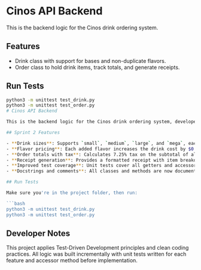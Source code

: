 # Cinos API Backend

This is the backend logic for the Cinos drink ordering system.

## Features

- Drink class with support for bases and non-duplicate flavors.
- Order class to hold drink items, track totals, and generate receipts.

## Run Tests


```bash
python3 -m unittest test_drink.py
python3 -m unittest test_order.py
# Cinos API Backend

This is the backend logic for the Cinos drink ordering system, developed during Sprint 1 and Sprint 2 of my Test-Driven Development class.

## Sprint 2 Features

- **Drink sizes**: Supports `small`, `medium`, `large`, and `mega`, each with different base prices.
- **Flavor pricing**: Each added flavor increases the drink cost by $0.15.
- **Order totals with tax**: Calculates 7.25% tax on the subtotal of all drinks in an order.
- **Receipt generation**: Provides a formatted receipt with item breakdown, subtotal, tax, and total.
- **Improved test coverage**: Unit tests cover all getters and accessors, including new features added in Sprint 2.
- **Docstrings and comments**: All classes and methods are now documented according to PEP 257.

## Run Tests

Make sure you're in the project folder, then run:

```bash
python3 -m unittest test_drink.py
python3 -m unittest test_order.py
```

## Developer Notes

This project applies Test-Driven Development principles and clean coding practices. All logic was built incrementally with unit tests written for each feature and accessor method before implementation.